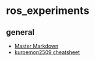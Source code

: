 # ros_experiments
## general
- [Master Markdown](https://guides.github.com/features/mastering-markdown/)
- [kuroemon2509 cheatsheet](https://github.com/kuroemon2509/ROS-cheatsheet)
